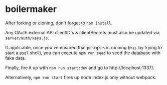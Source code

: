 # boilermaker

After forking or cloning, don't forget to `npm install`.

Any OAuth external API clientID's & clientSecrets must also be updated via `server/auth/keys.js`.

If applicable, once you've ensured that `postgres` is running (e.g. by trying to start a `psql` shell), you can execute `npm run seed` to seed the database with fake data.

Finally, fire it up with `npm run start:dev` and go to http://localhost:1337/.

Alternatively, `npm run start` fires up node index.js only without webpack.
